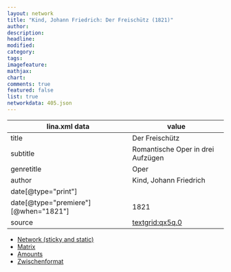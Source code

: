 ```yaml
---
layout: network
title: "Kind, Johann Friedrich: Der Freischütz (1821)"
author:
description:
headline:
modified:
category:
tags:
imagefeature: 
mathjax: 
chart: 
comments: true
featured: false
list: true
networkdata: 405.json
---
```

lina.xml data  | value
------------- | -------------
title|Der Freischütz
subtitle|Romantische Oper in drei Aufzügen
genretitle|Oper
author|Kind, Johann Friedrich
date[@type="print"]|
date[@type="premiere"][@when="1821"]|1821
source|[textgrid:qx5q.0](https://textgridlab.org/1.0/tgcrud-public/rest/textgrid:qx5q.0/data)



* [Network (sticky and static)](/network405)
* [Matrix](/matrix405)
* [Amounts](/amounts405)
* [Zwischenformat](/lina405 )
